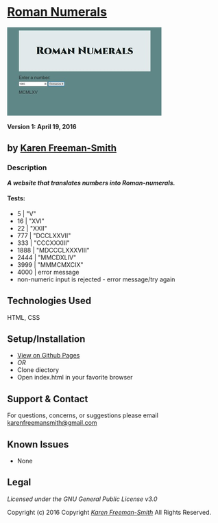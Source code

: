 # [Roman Numerals](http://karenfreemansmith.github.io/roman-numbers)
![project screenshot](/img/screenshot.jpg)

__Version 1: April 19, 2016__
## by [Karen Freeman-Smith](http://karenfreemansmith.github.io)

### Description
__*A website that translates numbers into Roman-numerals.*__

#### Tests:
* 5    | "V"
* 16   | "XVI"
* 22   | "XXII"
* 777  | "DCCLXXVII"
* 333  | "CCCXXXIII"
* 1888 | "MDCCCLXXXVIII"
* 2444 | "MMCDXLIV"
* 3999 | "MMMCMXCIX"
* 4000 | error message
* non-numeric input is rejected - error message/try again

## Technologies Used
HTML, CSS

## Setup/Installation
* [View on Github Pages](https://karenfreemansmith.github.io/EpicIntroWk1-PetWebsite)
* _OR_
* Clone diectory 
* Open index.html in your favorite browser

## Support & Contact
For questions, concerns, or suggestions please email karenfreemansmith@gmail.com

## Known Issues
* None

## Legal
*Licensed under the GNU General Public License v3.0*

Copyright (c) 2016 Copyright _[Karen Freeman-Smith](https://karenfreemansmith.github.io)_ All Rights Reserved.
